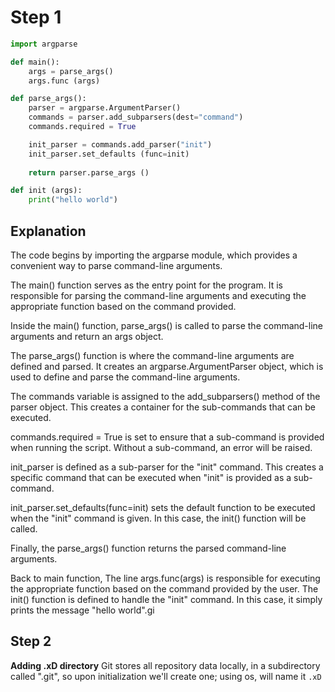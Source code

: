 # Step 1
```python
import argparse

def main():
    args = parse_args()
    args.func (args)

def parse_args():
    parser = argparse.ArgumentParser()
    commands = parser.add_subparsers(dest="command")
    commands.required = True

    init_parser = commands.add_parser("init")
    init_parser.set_defaults (func=init)
    
    return parser.parse_args ()

def init (args):
    print("hello world")
```

## Explanation
The code begins by importing the argparse module, which provides a convenient way to parse command-line arguments.

The main() function serves as the entry point for the program. It is responsible for parsing the command-line arguments and executing the appropriate function based on the command provided.

Inside the main() function, parse_args() is called to parse the command-line arguments and return an args object.

The parse_args() function is where the command-line arguments are defined and parsed. It creates an argparse.ArgumentParser object, which is used to define and parse the command-line arguments.

The commands variable is assigned to the add_subparsers() method of the parser object. This creates a container for the sub-commands that can be executed.

commands.required = True is set to ensure that a sub-command is provided when running the script. Without a sub-command, an error will be raised.

init_parser is defined as a sub-parser for the "init" command. This creates a specific command that can be executed when "init" is provided as a sub-command.

init_parser.set_defaults(func=init) sets the default function to be executed when the "init" command is given. In this case, the init() function will be called.

Finally, the parse_args() function returns the parsed command-line arguments.

Back to main function, The line args.func(args) is responsible for executing the appropriate function based on the command provided by the user.
The init() function is defined to handle the "init" command. In this case, it simply prints the message "hello world".gi

## Step 2 
__Adding .xD directory__
Git stores all repository data locally, in a subdirectory called ".git", so upon initialization we'll create one; using os, will name it `.xD`
